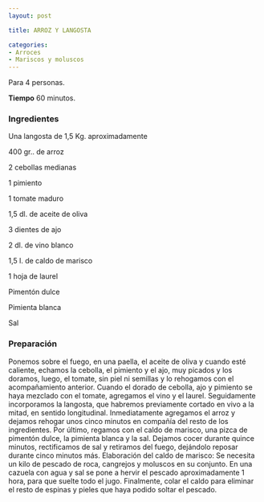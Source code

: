 ```yaml
---
layout: post

title: ARROZ Y LANGOSTA

categories:
- Arroces
- Mariscos y moluscos
---
```

Para 4 personas.

<b>Tiempo</b> 60 minutos.

<h3>Ingredientes</h3>
Una langosta de 1,5 Kg. aproximadamente

400 gr.. de arroz

2 cebollas medianas

1 pimiento

1 tomate maduro

1,5 dl. de aceite de oliva

3 dientes de ajo

2 dl. de vino blanco

1,5 l. de caldo de marisco

1 hoja de laurel

Pimentón dulce

Pimienta blanca

Sal

<h3>Preparación</h3>
Ponemos sobre el fuego, en una paella, el aceite de oliva y cuando esté caliente, echamos la cebolla, el pimiento y el ajo, muy picados y los doramos, luego, el tomate, sin piel ni semillas y lo rehogamos con el acompañamiento anterior. Cuando el dorado de cebolla, ajo y pimiento se haya mezclado con el tomate, agregamos el vino y el laurel. Seguidamente incorporamos la langosta, que habremos previamente cortado en vivo a la mitad, en sentido longitudinal. Inmediatamente agregamos el arroz y dejamos rehogar unos cinco minutos en compañía del resto de los ingredientes. Por último, regamos con el caldo de marisco, una pizca de pimentón dulce, la pimienta blanca y la sal. Dejamos cocer durante quince minutos, rectificamos de sal y retiramos del fuego, dejándolo reposar durante cinco minutos más. Elaboración del caldo de marisco: Se necesita un kilo de pescado de roca, cangrejos y moluscos en su conjunto. En una cazuela con agua y sal se pone a hervir el pescado aproximadamente 1 hora, para que suelte todo el jugo. Finalmente, colar el caldo para eliminar el resto de espinas y pieles que haya podido soltar el pescado.

